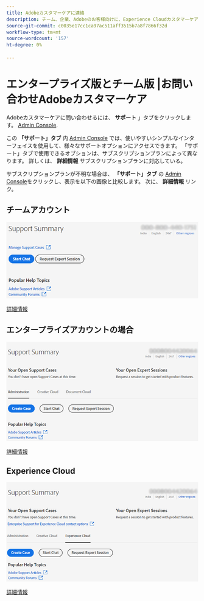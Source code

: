 ```yaml
---
title: Adobeカスタマーケアに連絡
description: チーム、企業、Adobeのお客様向けに、Experience Cloudカスタマーケアに連絡する方法について説明します。
source-git-commit: c0035e17cc1ca97ac511aff3515b7a8f7866f32d
workflow-type: tm+mt
source-wordcount: '157'
ht-degree: 0%

---
```



# エンタープライズ版とチーム版 |お問い合わせAdobeカスタマーケア

Adobeカスタマーケアに問い合わせるには、 **サポート** 」タブをクリックします。 [Admin Console](https://adminconsole.adobe.com/).

この **「サポート」タブ** 内 [Admin Console](https://adminconsole.adobe.com/) では、使いやすいシンプルなインターフェイスを使用して、様々なサポートオプションにアクセスできます。 「サポート」タブで使用できるオプションは、サブスクリプションプランによって異なります。 詳しくは、 **詳細情報** サブスクリプションプランに対応している。

サブスクリプションプランが不明な場合は、 **「サポート」タブ** の [Admin Console](https://adminconsole.adobe.com/)をクリックし、表示を以下の画像と比較します。 次に、 **詳細情報** リンク。

## チームアカウント

![チーム画像](assets/team.png)

[詳細情報](https://helpx.adobe.com/enterprise/using/support-for-teams.html)

## エンタープライズアカウントの場合

![チーム画像](assets/enterprise.png)

[詳細情報](https://helpx.adobe.com/enterprise/using/support-for-enterprise.html)

## Experience Cloud

![チーム画像](assets/ec.png)

[詳細情報](https://www.adobe.com/go/ac_ec_not_supported_en)
